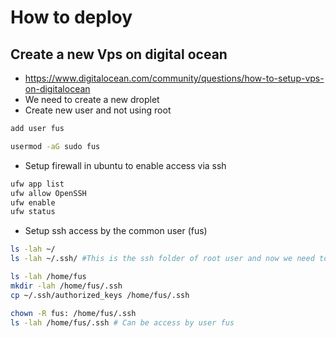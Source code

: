 # How to deploy

## Create a new Vps on digital ocean
- https://www.digitalocean.com/community/questions/how-to-setup-vps-on-digitalocean
- We need to create a new droplet
- Create new user and not using root
```sh
add user fus

usermod -aG sudo fus
```
- Setup firewall in ubuntu to enable access via ssh
```sh
ufw app list
ufw allow OpenSSH
ufw enable
ufw status
```

- Setup ssh access by the common user (fus)
```sh
ls -lah ~/
ls -lah ~/.ssh/ #This is the ssh folder of root user and now we need to copy it into common user

ls -lah /home/fus
mkdir -lah /home/fus/.ssh
cp ~/.ssh/authorized_keys /home/fus/.ssh

chown -R fus: /home/fus/.ssh
ls -lah /home/fus/.ssh # Can be access by user fus
```
